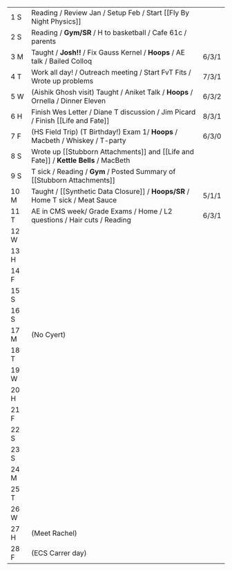 |      |                                                                                      |       |
| ---- | ------------------------------------------------------------------------------------ | ----- |
| 1  S | Reading / Review Jan / Setup Feb / Start [[Fly By Night Physics]]                    |       |
| 2  S | Reading / **Gym/SR** / H to basketball / Cafe 61c / parents                          |       |
| 3  M | Taught / **Josh!!** / Fix Gauss Kernel / **Hoops** / AE talk / Bailed Colloq         | 6/3/1 |
| 4  T | Work all day! / Outreach meeting / Start FvT Fits / Wrote up problems                | 7/3/1 |
| 5  W | (Aishik Ghosh visit) Taught / Aniket Talk / **Hoops** / Ornella / Dinner Eleven      | 6/3/2 |
| 6  H | Finish Wes Letter / Diane T discussion / Jim Picard / Finish [[Life and Fate]]       | 8/3/1 |
| 7  F | (HS Field Trip) (T Birthday!) Exam 1/ **Hoops** / Macbeth / Whiskey / T-party        | 6/3/0 |
| 8  S | Wrote up [[Stubborn Attachments]] and [[Life and Fate]] / **Kettle Bells** / MacBeth |       |
| 9  S | T sick / Reading / **Gym** / Posted Summary of [[Stubborn Attachments]]              |       |
| 10 M | Taught / [[Synthetic Data Closure]] / **Hoops/SR** / Home T sick / Meat Sauce        | 5/1/1 |
| 11 T | AE in CMS week/ Grade Exams / Home / L2 questions / Hair cuts / Reading              | 6/3/1 |
| 12 W |                                                                                      |       |
| 13 H |                                                                                      |       |
| 14 F |                                                                                      |       |
| 15 S |                                                                                      |       |
| 16 S |                                                                                      |       |
| 17 M | (No Cyert)                                                                           |       |
| 18 T |                                                                                      |       |
| 19 W |                                                                                      |       |
| 20 H |                                                                                      |       |
| 21 F |                                                                                      |       |
| 22 S |                                                                                      |       |
| 23 S |                                                                                      |       |
| 24 M |                                                                                      |       |
| 25 T |                                                                                      |       |
| 26 W |                                                                                      |       |
| 27 H | (Meet Rachel)                                                                        |       |
| 28 F | (ECS Carrer day)                                                                     |       |




